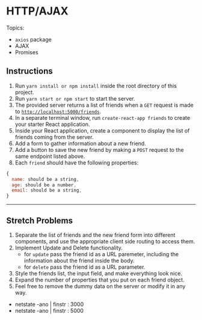 # HTTP/AJAX

Topics:

* `axios` package
* AJAX
* Promises

## Instructions

1. Run `yarn install or npm install` inside the root directory of this project.
2. Run `yarn start or npm start` to start the server.
3. The provided server returns a list of friends when a `GET` request is made to [`http://localhost:5000/friends`](http://localhost:5000/friends).
4. In a separate terminal window, run `create-react-app friends` to create your starter React application.
5. Inside your React application, create a component to display the list of friends coming from the server.
6. Add a form to gather information about a new friend.
7. Add a button to save the new friend by making a `POST` request to the same endpoint listed above.
7. Each `friend` should have the following properties:

```js
{
  name: should be a string,
  age: should be a number,
  email: should be a string,
}
```

***

## Stretch Problems

1. Separate the list of friends and the new friend form into different components, and use the appropriate client side routing to access them.
2. Implement Update and Delete functionality.
    - for `update` pass the friend id as a URL paremeter, including the information about the friend inside the body.
    - for `delete` pass the friend id as a URL parameter.
3. Style the friends list, the input field, and make everything look nice.
4. Expand the number of properties that you put on each friend object.
5. Feel free to remove the dummy data on the server or modify it in any way.


* netstate -ano | finstr : 3000
* netstate -ano | finstr : 5000